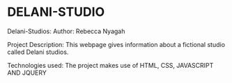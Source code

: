 ﻿# DELANI-STUDIO
Delani-Studios:
Author: Rebecca Nyagah

Project Description:
This webpage gives information about a fictional studio called Delani studios. 



Technologies used:
The project makes use of HTML, CSS, JAVASCRIPT AND JQUERY

